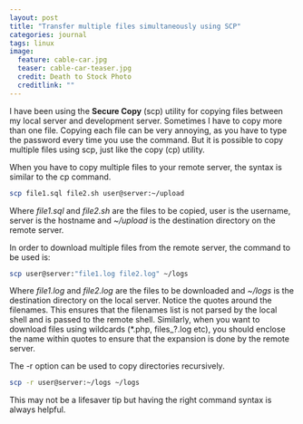 ```yaml
---
layout: post
title: "Transfer multiple files simultaneously using SCP"
categories: journal
tags: linux
image:
  feature: cable-car.jpg
  teaser: cable-car-teaser.jpg
  credit: Death to Stock Photo
  creditlink: ""
---
```

I have been using the **Secure Copy** (scp) utility for copying files between my local server and development server. Sometimes I have to copy more than one file. Copying each file can be very annoying, as you have to type the password every time you use the command. But it is possible to copy multiple files using scp, just like the copy (cp) utility.

When you have to copy multiple files to your remote server, the syntax is similar to the cp command.

```bash
scp file1.sql file2.sh user@server:~/upload
```

Where *file1.sql* and *file2.sh* are the files to be copied, user is the username, server is the hostname and *~/upload* is the destination directory on the remote server.

In order to download multiple files from the remote server, the command to be used is:

```bash
scp user@server:"file1.log file2.log" ~/logs
```

Where *file1.log* and *file2.log* are the files to be downloaded and *~/logs* is the destination directory on the local server. Notice the quotes around the filenames. This ensures that the filenames list is not parsed by the local shell and is passed to the remote shell. Similarly, when you want to download files using wildcards (\*.php, files_?.log etc), you should enclose the name within quotes to ensure that the expansion is done by the remote server.

The -r option can be used to copy directories recursively.

```bash
scp -r user@server:~/logs ~/logs
```

This may not be a lifesaver tip but having the right command syntax is always helpful.

